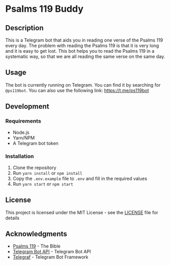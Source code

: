 # Psalms 119 Buddy

## Description

This is a Telegram bot that aids you in reading one verse of the Psalms 119 every day. The problem with reading the Psalms 119 is that it is very long and it is easy to get lost. This bot helps you to read the Psalms 119 in a systematic way, so that we are all reading the same verse on the same day.

## Usage

The bot is currently running on Telegram. You can find it by searching for `@ps119bot`. You can also use the following link: https://t.me/ps119bot

## Development

### Requirements

- Node.js
- Yarn/NPM
- A Telegram bot token

### Installation

1. Clone the repository
2. Run `yarn install` or `npm install`
3. Copy the `.env.example` file to `.env` and fill in the required values
4. Run `yarn start` or `npm start`

## License

This project is licensed under the MIT License - see the [LICENSE](LICENSE) file for details

## Acknowledgments

- [Psalms 119](https://www.biblegateway.com/passage/?search=Psalm+119&version=KJV) - The Bible
- [Telegram Bot API](https://core.telegram.org/bots/api) - Telegram Bot API
- [Telegraf](https://github.com/influxdata/telegraf) - Telegram Bot Framework